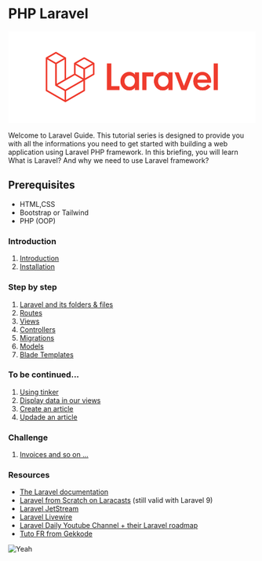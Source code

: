 # PHP Laravel
![Laravel](assets/laravel-6-logo.png)

Welcome to Laravel Guide. This tutorial series is designed to provide you with all the informations you need to get started with building a web application using Laravel PHP framework. In this briefing, you will learn What is Laravel? And why we need to use Laravel framework? 

## Prerequisites
- HTML,CSS
- Bootstrap or Tailwind
- PHP (OOP)

### Introduction

1. [Introduction](01.Introduction/a.introduction.md)
2. [Installation](01.Introduction/b.installation.md)

### Step by step
1. [Laravel and its folders & files](02.TheBasics/a.hierachy.md)
2. [Routes](02.TheBasics/b.routes.md)
3. [Views](02.TheBasics/c.views.md)
4. [Controllers](02.TheBasics/d.controllers.md)
5. [Migrations](02.TheBasics/e.migrations.md)
6. [Models](02.TheBasics/f.models.md)
7. [Blade Templates](02.TheBasics/g.blade.md)

### To be continued...
1. [Using tinker](03.Exercice/a.step1.md)
2. [Display data in our views](03.Exercice/b.step2.md)
3. [Create an article](03.Exercice/c.step3.md)
4. [Updade an article](03.Exercice/d.step4.md)

### Challenge
1. [Invoices and so on ...](Challenge)

### Resources
* [The Laravel documentation](https://laravel.com/docs/9.x)
* [Laravel from Scratch on Laracasts](https://laracasts.com/series/laravel-8-from-scratch) (still valid with Laravel 9)
* [Laravel JetStream](https://jetstream.laravel.com/1.x/features/authentication.html)
* [Laravel Livewire](https://laravel-livewire.com/)
* [Laravel Daily Youtube Channel + their Laravel roadmap](https://github.com/LaravelDaily/Laravel-Roadmap-Learning-Path)
* [Tuto FR from Gekkode](https://www.gekkode.com/developpement/tutoriel-laravel-8-pour-les-debutants/)




![Yeah](https://media.giphy.com/media/eoxomXXVL2S0E/giphy.gif)
